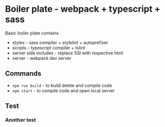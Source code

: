 # Boiler plate - webpack + typescript + sass

Basic boiler plate contains
- styles - sass compiler + stylelint + autoprefixer
- scripts - typescript compiler + tslint
- server side includes - replace SSI with respective html
- server - webpack dev server

## Commands
- ```npm run build``` - to build delete and compile code
- ```npm start``` - to compile code and open local server

## Test
### Another test